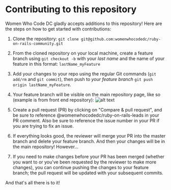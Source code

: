 # Contributing to this repository

Women Who Code DC gladly accepts additions to this repository! Here are the steps on how to get started with contributions:

1. Clone the repository: `git clone git@github.com:womenwhocodedc/ruby-on-rails-community.git`

2. From the cloned repository on your local machine, create a feature branch using `git checkout -b` with your *last name* and the name of your feature in this format: `lastName_myFeature`

3. Add your changes to your repo using the regular Git commands (`git add/rm` and `git commit`), then push to *your feature branch* `git push origin lastName_myFeature`.

4. Your feature branch will be visible on the main repository page, like so (example is from front end repository):
![alt text](https://github.com/womenwhocodedc/front-end-community/raw/master/assets/wwcpr.png "pull request view")

5. Create a pull request (PR) by clicking on "Compare & pull request", and be sure to reference @womenwhocodedc/ruby-on-rails-leads in your PR comment. Also be sure to reference the issue number in your PR if you are trying to fix an issue.

6. If everything looks good, the reviewer will merge your PR into the master branch and delete your feature branch. And then your changes will be in the main repository! However...

7. If you need to make changes before your PR has been merged (whether you want to or you've been requested by the reviewer to make more changes), you can continue pushing the changes to your feature branch; the pull request will be updated with your subsequent commits.

And that's all there is to it!
